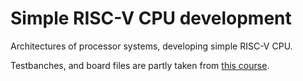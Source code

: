 # Simple RISC-V CPU development
Architectures of processor systems, developing simple RISC-V CPU.

Testbanches, and board files are partly taken from [this course](https://github.com/MPSU/APS/tree/master/Labs). 
